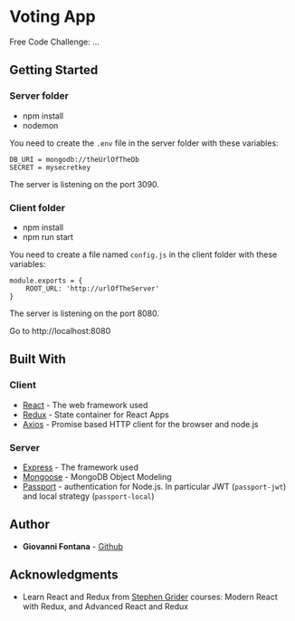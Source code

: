 # Voting App

Free Code Challenge: ...

## Getting Started

### Server folder
* npm install
* nodemon

You need to create the `.env` file in the server folder with these variables:
```
DB_URI = mongodb://theUrlOfTheDb
SECRET = mysecretkey
```

The server is listening on the port 3090.

### Client folder
* npm install
* npm run start

You need to create a file named `config.js` in the client folder with these variables:
```
module.exports = {
    ROOT_URL: 'http://urlOfTheServer'
}
```

The server is listening on the port 8080.

Go to http://localhost:8080

## Built With

### Client
* [React](https://facebook.github.io/react/) - The web framework used
* [Redux](http://redux.js.org/) -  State container for React Apps
* [Axios](https://www.npmjs.com/package/axios) - Promise based HTTP client for the browser and node.js

### Server
* [Express](https://expressjs.com/) - The framework used
* [Mongoose](http://mongoosejs.com/) -  MongoDB Object Modeling
* [Passport](http://passportjs.org/) - authentication for Node.js. In particular JWT (`passport-jwt`) and local strategy (`passport-local`)

## Author

* **Giovanni Fontana** - [Github](https://github.com/fntgnn)


## Acknowledgments
* Learn React and Redux from [Stephen Grider](https://www.udemy.com/user/sgslo/) courses: Modern React with Redux, and Advanced React and Redux
